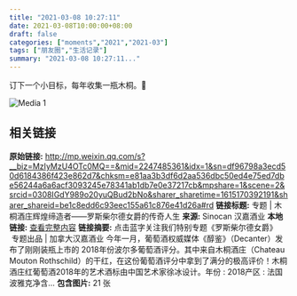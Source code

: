 ```yaml
---
title: "2021-03-08 10:27:11"
date: 2021-03-08T10:00:00+08:00
draft: false
categories: ["moments","2021","2021-03"]
tags: ["朋友圈","生活记录"]
summary: "2021-03-08 10:27:11..."
---
```


订下一个小目标，每年收集一瓶木桐。🤤

![Media 1](/Moments/photos/2021-03-08/202103081027110.jpg)

## 相关链接

**原始链接:** http://mp.weixin.qq.com/s?__biz=MzIyMzU4OTc0MQ==&mid=2247485361&idx=1&sn=df96798a3ecd50d6184386f423e862d7&chksm=e81aa3b3df6d2aa536dbc50ed4e75ed7dbe56244a6a6acf3093245e78341ab1db7e0e37217cb&mpshare=1&scene=2&srcid=0308IGdY989o20yuQBud2bNo&sharer_sharetime=1615170392191&sharer_shareid=be1c8edd6c93eec155a61c876e41d26a#rd
**链接标题:** 专题 | 木桐酒庄辉煌缔造者——罗斯柴尔德女爵的传奇人生
**来源:** Sinocan 汉嘉酒业
**本地链接:** [查看完整内容](/link_content/2021/03/2021-03-08/link_content/)
**链接摘要:** 点击蓝字关注我们特别专题《罗斯柴尔德女爵》   专题出品 | 加拿大汉嘉酒业 今年一月，葡萄酒权威媒体《醇鉴》（Decanter）发布了刚刚装瓶上市的 2018年份波尔多葡萄酒评分。其中来自木桐酒庄（Chateau Mouton Rothschild）的干红，在这份葡萄酒评分中拿到了满分的极高评价！木桐酒庄红葡萄酒2018年的艺术酒标由中国艺术家徐冰设计。年份 : 2018产区 : 法国波雅克净含...
**包含图片:** 21 张

